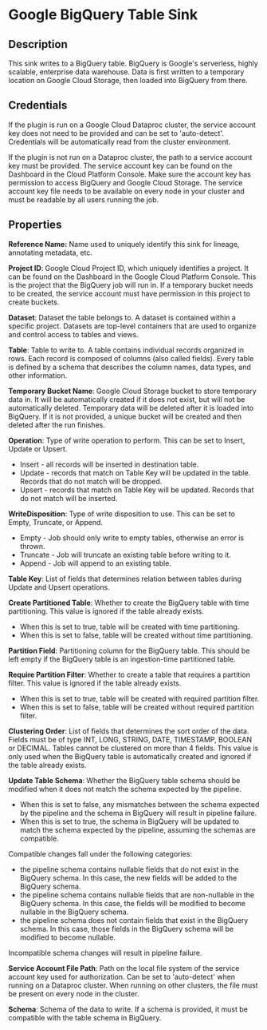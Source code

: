 # Google BigQuery Table Sink

Description
-----------
This sink writes to a BigQuery table.
BigQuery is Google's serverless, highly scalable, enterprise data warehouse.
Data is first written to a temporary location on
Google Cloud Storage, then loaded into BigQuery from there.

Credentials
-----------
If the plugin is run on a Google Cloud Dataproc cluster, the service account key does not need to be
provided and can be set to 'auto-detect'.
Credentials will be automatically read from the cluster environment.

If the plugin is not run on a Dataproc cluster, the path to a service account key must be provided.
The service account key can be found on the Dashboard in the Cloud Platform Console.
Make sure the account key has permission to access BigQuery and Google Cloud Storage.
The service account key file needs to be available on every node in your cluster and
must be readable by all users running the job.

Properties
----------
**Reference Name:** Name used to uniquely identify this sink for lineage, annotating metadata, etc.

**Project ID**: Google Cloud Project ID, which uniquely identifies a project.
It can be found on the Dashboard in the Google Cloud Platform Console. This is the project
that the BigQuery job will run in. If a temporary bucket needs to be created, the service account
must have permission in this project to create buckets.

**Dataset**: Dataset the table belongs to. A dataset is contained within a specific project.
Datasets are top-level containers that are used to organize and control access to tables and views.

**Table**: Table to write to. A table contains individual records organized in rows.
Each record is composed of columns (also called fields).
Every table is defined by a schema that describes the column names, data types, and other information.

**Temporary Bucket Name**: Google Cloud Storage bucket to store temporary data in.
It will be automatically created if it does not exist, but will not be automatically deleted.
Temporary data will be deleted after it is loaded into BigQuery. If it is not provided, a unique
bucket will be created and then deleted after the run finishes.

**Operation**: Type of write operation to perform. This can be set to Insert, Update or Upsert.
* Insert - all records will be inserted in destination table.
* Update - records that match on Table Key will be updated in the table. Records that do not match 
will be dropped.
* Upsert - records that match on Table Key will be updated. Records that do not match will be inserted.

**WriteDisposition**: Type of write disposition to use. This can be set to Empty, Truncate, or Append.
* Empty - Job should only write to empty tables, otherwise an error is thrown.
* Truncate - Job will truncate an existing table before writing to it.
* Append - Job will append to an existing table.

**Table Key**: List of fields that determines relation between tables during Update and Upsert operations.

**Create Partitioned Table**: Whether to create the BigQuery table with time partitioning. This value 
is ignored if the table already exists.
* When this is set to true, table will be created with time partitioning. 
* When this is set to false, table will be created without time partitioning.

**Partition Field**: Partitioning column for the BigQuery table. This should be left empty if the 
BigQuery table is an ingestion-time partitioned table.

**Require Partition Filter**: Whether to create a table that requires a partition filter. This value 
is ignored if the table already exists.
* When this is set to true, table will be created with required partition filter. 
* When this is set to false, table will be created without required partition filter.

**Clustering Order**: List of fields that determines the sort order of the data. Fields must be of type 
INT, LONG, STRING, DATE, TIMESTAMP, BOOLEAN or DECIMAL. Tables cannot be clustered on more than 4 fields.
 This value is only used when the BigQuery table is automatically created and ignored if the table 
 already exists.

**Update Table Schema**: Whether the BigQuery table schema should be modified 
when it does not match the schema expected by the pipeline. 
* When this is set to false, any mismatches between the schema expected by the pipeline 
and the schema in BigQuery will result in pipeline failure. 
* When this is set to true, the schema in BigQuery will be updated to match the schema 
expected by the pipeline, assuming the schemas are compatible.

Compatible changes fall under the following categories:                
* the pipeline schema contains nullable fields that do not exist in the BigQuery schema. 
In this case, the new fields will be added to the BigQuery schema.
* the pipeline schema contains nullable fields that are non-nullable in the BigQuery schema. 
In this case, the fields will be modified to become nullable in the BigQuery schema.
* the pipeline schema does not contain fields that exist in the BigQuery schema.
In this case, those fields in the BigQuery schema will be modified to become nullable.
                         
Incompatible schema changes will result in pipeline failure.

**Service Account File Path**: Path on the local file system of the service account key used for
authorization. Can be set to 'auto-detect' when running on a Dataproc cluster.
When running on other clusters, the file must be present on every node in the cluster.

**Schema**: Schema of the data to write. 
If a schema is provided, it must be compatible with the table schema in BigQuery.
